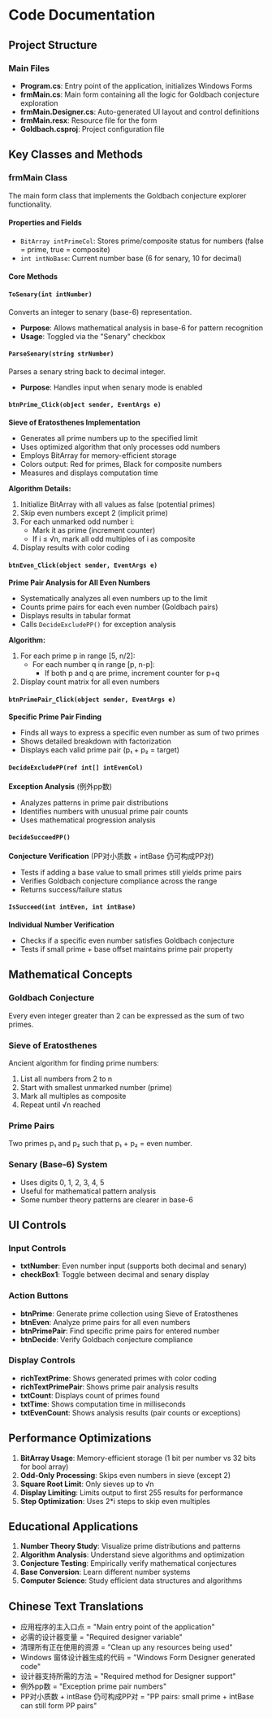 # Code Documentation

## Project Structure

### Main Files

- **Program.cs**: Entry point of the application, initializes Windows Forms
- **frmMain.cs**: Main form containing all the logic for Goldbach conjecture exploration
- **frmMain.Designer.cs**: Auto-generated UI layout and control definitions
- **frmMain.resx**: Resource file for the form
- **Goldbach.csproj**: Project configuration file

## Key Classes and Methods

### frmMain Class

The main form class that implements the Goldbach conjecture explorer functionality.

#### Properties and Fields

- `BitArray intPrimeCol`: Stores prime/composite status for numbers (false = prime, true = composite)
- `int intNoBase`: Current number base (6 for senary, 10 for decimal)

#### Core Methods

#### `ToSenary(int intNumber)`
Converts an integer to senary (base-6) representation.
- **Purpose**: Allows mathematical analysis in base-6 for pattern recognition
- **Usage**: Toggled via the "Senary" checkbox

#### `ParseSenary(string strNumber)`
Parses a senary string back to decimal integer.
- **Purpose**: Handles input when senary mode is enabled

#### `btnPrime_Click(object sender, EventArgs e)`
**Sieve of Eratosthenes Implementation**
- Generates all prime numbers up to the specified limit
- Uses optimized algorithm that only processes odd numbers
- Employs BitArray for memory-efficient storage
- Colors output: Red for primes, Black for composite numbers
- Measures and displays computation time

**Algorithm Details:**
1. Initialize BitArray with all values as false (potential primes)
2. Skip even numbers except 2 (implicit prime)
3. For each unmarked odd number i:
   - Mark it as prime (increment counter)
   - If i ≤ √n, mark all odd multiples of i as composite
4. Display results with color coding

#### `btnEven_Click(object sender, EventArgs e)`
**Prime Pair Analysis for All Even Numbers**
- Systematically analyzes all even numbers up to the limit
- Counts prime pairs for each even number (Goldbach pairs)
- Displays results in tabular format
- Calls `DecideExcludePP()` for exception analysis

**Algorithm:**
1. For each prime p in range [5, n/2]:
   - For each number q in range [p, n-p]:
     - If both p and q are prime, increment counter for p+q
2. Display count matrix for all even numbers

#### `btnPrimePair_Click(object sender, EventArgs e)`
**Specific Prime Pair Finding**
- Finds all ways to express a specific even number as sum of two primes
- Shows detailed breakdown with factorization
- Displays each valid prime pair (p₁ + p₂ = target)

#### `DecideExcludePP(ref int[] intEvenCol)`
**Exception Analysis** (例外pp数)
- Analyzes patterns in prime pair distributions
- Identifies numbers with unusual prime pair counts
- Uses mathematical progression analysis

#### `DecideSucceedPP()`
**Conjecture Verification** (PP对小质数 + intBase 仍可构成PP对)
- Tests if adding a base value to small primes still yields prime pairs
- Verifies Goldbach conjecture compliance across the range
- Returns success/failure status

#### `IsSucceed(int intEven, int intBase)`
**Individual Number Verification**
- Checks if a specific even number satisfies Goldbach conjecture
- Tests if small prime + base offset maintains prime pair property

## Mathematical Concepts

### Goldbach Conjecture
Every even integer greater than 2 can be expressed as the sum of two primes.

### Sieve of Eratosthenes
Ancient algorithm for finding prime numbers:
1. List all numbers from 2 to n
2. Start with smallest unmarked number (prime)
3. Mark all multiples as composite
4. Repeat until √n reached

### Prime Pairs
Two primes p₁ and p₂ such that p₁ + p₂ = even number.

### Senary (Base-6) System
- Uses digits 0, 1, 2, 3, 4, 5
- Useful for mathematical pattern analysis
- Some number theory patterns are clearer in base-6

## UI Controls

### Input Controls
- **txtNumber**: Even number input (supports both decimal and senary)
- **checkBox1**: Toggle between decimal and senary display

### Action Buttons
- **btnPrime**: Generate prime collection using Sieve of Eratosthenes
- **btnEven**: Analyze prime pairs for all even numbers
- **btnPrimePair**: Find specific prime pairs for entered number
- **btnDecide**: Verify Goldbach conjecture compliance

### Display Controls
- **richTextPrime**: Shows generated primes with color coding
- **richTextPrimePair**: Shows prime pair analysis results
- **txtCount**: Displays count of primes found
- **txtTime**: Shows computation time in milliseconds
- **txtEvenCount**: Shows analysis results (pair counts or exceptions)

## Performance Optimizations

1. **BitArray Usage**: Memory-efficient storage (1 bit per number vs 32 bits for bool array)
2. **Odd-Only Processing**: Skips even numbers in sieve (except 2)
3. **Square Root Limit**: Only sieves up to √n
4. **Display Limiting**: Limits output to first 255 results for performance
5. **Step Optimization**: Uses 2*i steps to skip even multiples

## Educational Applications

1. **Number Theory Study**: Visualize prime distributions and patterns
2. **Algorithm Analysis**: Understand sieve algorithms and optimization
3. **Conjecture Testing**: Empirically verify mathematical conjectures
4. **Base Conversion**: Learn different number systems
5. **Computer Science**: Study efficient data structures and algorithms

## Chinese Text Translations

- 应用程序的主入口点 = "Main entry point of the application"
- 必需的设计器变量 = "Required designer variable"
- 清理所有正在使用的资源 = "Clean up any resources being used"
- Windows 窗体设计器生成的代码 = "Windows Form Designer generated code"
- 设计器支持所需的方法 = "Required method for Designer support"
- 例外pp数 = "Exception prime pair numbers"
- PP对小质数 + intBase 仍可构成PP对 = "PP pairs: small prime + intBase can still form PP pairs"